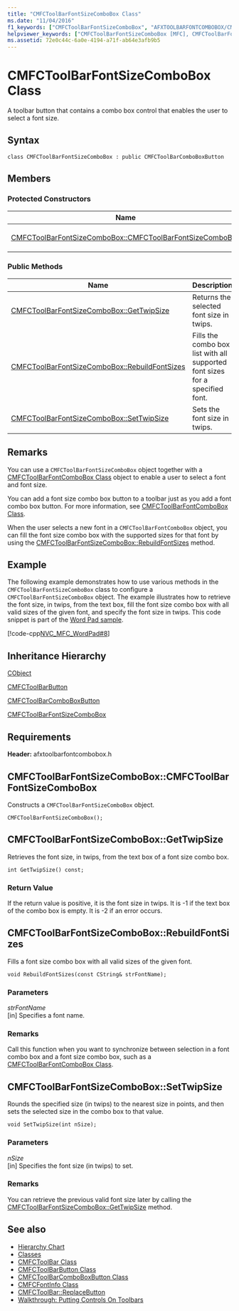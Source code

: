 ```yaml
---
title: "CMFCToolBarFontSizeComboBox Class"
ms.date: "11/04/2016"
f1_keywords: ["CMFCToolBarFontSizeComboBox", "AFXTOOLBARFONTCOMBOBOX/CMFCToolBarFontSizeComboBox", "AFXTOOLBARFONTCOMBOBOX/CMFCToolBarFontSizeComboBox::CMFCToolBarFontSizeComboBox", "AFXTOOLBARFONTCOMBOBOX/CMFCToolBarFontSizeComboBox::GetTwipSize", "AFXTOOLBARFONTCOMBOBOX/CMFCToolBarFontSizeComboBox::RebuildFontSizes", "AFXTOOLBARFONTCOMBOBOX/CMFCToolBarFontSizeComboBox::SetTwipSize"]
helpviewer_keywords: ["CMFCToolBarFontSizeComboBox [MFC], CMFCToolBarFontSizeComboBox", "CMFCToolBarFontSizeComboBox [MFC], GetTwipSize", "CMFCToolBarFontSizeComboBox [MFC], RebuildFontSizes", "CMFCToolBarFontSizeComboBox [MFC], SetTwipSize"]
ms.assetid: 72e0c44c-6a0e-4194-a71f-ab64e3afb9b5
---
```

# CMFCToolBarFontSizeComboBox Class

A toolbar button that contains a combo box control that enables the user to select a font size.

## Syntax

```
class CMFCToolBarFontSizeComboBox : public CMFCToolBarComboBoxButton
```

## Members

### Protected Constructors

|Name|Description|
|----------|-----------------|
|[CMFCToolBarFontSizeComboBox::CMFCToolBarFontSizeComboBox](#cmfctoolbarfontsizecombobox)|Constructs a `CMFCToolBarFontSizeComboBox` object.|

### Public Methods

|Name|Description|
|----------|-----------------|
|[CMFCToolBarFontSizeComboBox::GetTwipSize](#gettwipsize)|Returns the selected font size in twips.|
|[CMFCToolBarFontSizeComboBox::RebuildFontSizes](#rebuildfontsizes)|Fills the combo box list with all supported font sizes for a specified font.|
|[CMFCToolBarFontSizeComboBox::SetTwipSize](#settwipsize)|Sets the font size in twips.|

## Remarks

You can use a `CMFCToolBarFontSizeComboBox` object together with a [CMFCToolBarFontComboBox Class](../../mfc/reference/cmfctoolbarfontcombobox-class.md) object to enable a user to select a font and font size.

You can add a font size combo box button to a toolbar just as you add a font combo box button. For more information, see [CMFCToolBarFontComboBox Class](../../mfc/reference/cmfctoolbarfontcombobox-class.md).

When the user selects a new font in a `CMFCToolBarFontComboBox` object, you can fill the font size combo box with the supported sizes for that font by using the [CMFCToolBarFontSizeComboBox::RebuildFontSizes](#rebuildfontsizes) method.

## Example

The following example demonstrates how to use various methods in the `CMFCToolBarFontSizeComboBox` class to configure a `CMFCToolBarFontSizeComboBox` object. The example illustrates how to retrieve the font size, in twips, from the text box, fill the font size combo box with all valid sizes of the given font, and specify the font size in twips. This code snippet is part of the [Word Pad sample](../../visual-cpp-samples.md).

[!code-cpp[NVC_MFC_WordPad#8](../../mfc/reference/codesnippet/cpp/cmfctoolbarfontsizecombobox-class_1.cpp)]

## Inheritance Hierarchy

[CObject](../../mfc/reference/cobject-class.md)

[CMFCToolBarButton](../../mfc/reference/cmfctoolbarbutton-class.md)

[CMFCToolBarComboBoxButton](../../mfc/reference/cmfctoolbarcomboboxbutton-class.md)

[CMFCToolBarFontSizeComboBox](../../mfc/reference/cmfctoolbarfontsizecombobox-class.md)

## Requirements

**Header:** afxtoolbarfontcombobox.h

##  <a name="cmfctoolbarfontsizecombobox"></a>  CMFCToolBarFontSizeComboBox::CMFCToolBarFontSizeComboBox

Constructs a `CMFCToolBarFontSizeComboBox` object.

```
CMFCToolBarFontSizeComboBox();
```

##  <a name="gettwipsize"></a>  CMFCToolBarFontSizeComboBox::GetTwipSize

Retrieves the font size, in twips, from the text box of a font size combo box.

```
int GetTwipSize() const;
```

### Return Value

If the return value is positive, it is the font size in twips. It is -1 if the text box of the combo box is empty. It is -2 if an error occurs.

##  <a name="rebuildfontsizes"></a>  CMFCToolBarFontSizeComboBox::RebuildFontSizes

Fills a font size combo box with all valid sizes of the given font.

```
void RebuildFontSizes(const CString& strFontName);
```

### Parameters

*strFontName*<br/>
[in] Specifies a font name.

### Remarks

Call this function when you want to synchronize between selection in a font combo box and a font size combo box, such as a [CMFCToolBarFontComboBox Class](../../mfc/reference/cmfctoolbarfontcombobox-class.md).

##  <a name="settwipsize"></a>  CMFCToolBarFontSizeComboBox::SetTwipSize

Rounds the specified size (in twips) to the nearest size in points, and then sets the selected size in the combo box to that value.

```
void SetTwipSize(int nSize);
```

### Parameters

*nSize*<br/>
[in] Specifies the font size (in twips) to set.

### Remarks

You can retrieve the previous valid font size later by calling the [CMFCToolBarFontSizeComboBox::GetTwipSize](#gettwipsize) method.

## See also

- [Hierarchy Chart](../../mfc/hierarchy-chart.md)
- [Classes](../../mfc/reference/mfc-classes.md)
- [CMFCToolBar Class](../../mfc/reference/cmfctoolbar-class.md)
- [CMFCToolBarButton Class](../../mfc/reference/cmfctoolbarbutton-class.md)
- [CMFCToolBarComboBoxButton Class](../../mfc/reference/cmfctoolbarcomboboxbutton-class.md)
- [CMFCFontInfo Class](../../mfc/reference/cmfcfontinfo-class.md)
- [CMFCToolBar::ReplaceButton](../../mfc/reference/cmfctoolbar-class.md#replacebutton)
- [Walkthrough: Putting Controls On Toolbars](../../mfc/walkthrough-putting-controls-on-toolbars.md)
